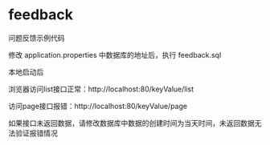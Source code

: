 # feedback
问题反馈示例代码

修改 application.properties 中数据库的地址后，执行 feedback.sql

本地启动后

浏览器访问list接口正常：http://localhost:80/keyValue/list

访问page接口报错：http://localhost:80/keyValue/page


如果接口未返回数据，请修改数据库中数据的创建时间为当天时间，未返回数据无法验证报错情况
